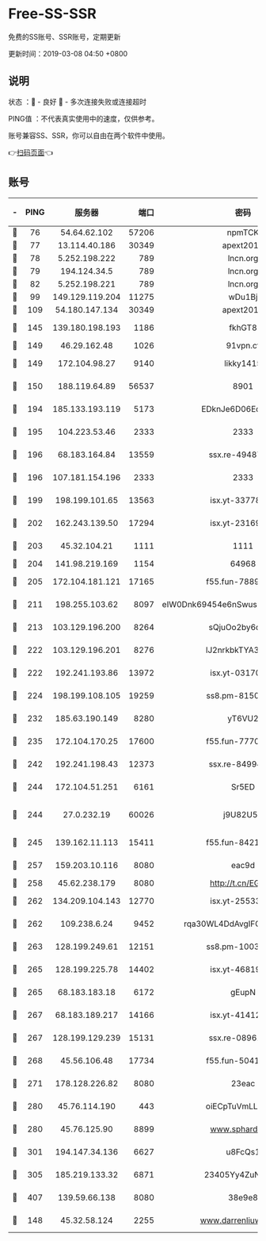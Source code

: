 # Free-SS-SSR

免费的SS账号、SSR账号，定期更新

更新时间：2019-03-08 04:50 +0800

## 说明

状态     ：🙂 - 良好 🙁 - 多次连接失败或连接超时

PING值   ：不代表真实使用中的速度，仅供参考。

账号兼容SS、SSR，你可以自由在两个软件中使用。

👉[扫码页面](https://liesauer.github.io/Free-SS-SSR/)👈

## 账号

|-|PING|服务器|端口|密码|加密方式|区域|
|:----:|:----:|:-----:|-----:|:----:|:----:|:----:|
|🙂|76|54.64.62.102|57206|npmTCK|rc4-md5|JP|
|🙂|77|13.114.40.186|30349|apext2019|chacha20|JP|
|🙂|78|5.252.198.222|789|lncn.org|rc4|JP|
|🙂|79|194.124.34.5|789|lncn.org|rc4|JP|
|🙂|82|5.252.198.221|789|lncn.org|rc4|JP|
|🙂|99|149.129.119.204|11275|wDu1Bj|rc4-md5|HK|
|🙂|109|54.180.147.134|30349|apext2019|chacha20|KR|
|🙂|145|139.180.198.193|1186|fkhGT8|aes-256-cfb|JP|
|🙂|149|46.29.162.48|1026|91vpn.cf|rc4-md5|RU|
|🙂|149|172.104.98.27|9140|likky1415|aes-256-cfb|JP|
|🙂|150|188.119.64.89|56537|8901|aes-256-cfb|RU|
|🙂|194|185.133.193.119|5173|EDknJe6D06EoWDaw|aes-256-cfb|US|
|🙂|195|104.223.53.46|2333|2333|aes-256-cfb|US|
|🙂|196|68.183.164.84|13559|ssx.re-49487993|aes-256-cfb|US|
|🙂|196|107.181.154.196|2333|2333|aes-256-cfb|US|
|🙂|199|198.199.101.65|13563|isx.yt-33778522|aes-256-cfb|US|
|🙂|202|162.243.139.50|17294|isx.yt-23169246|aes-256-cfb|US|
|🙂|203|45.32.104.21|1111|1111|aes-256-cfb|SG|
|🙂|204|141.98.219.169|1154|64968|chacha20|US|
|🙂|205|172.104.181.121|17165|f55.fun-78892588|aes-256-cfb|SG|
|🙂|211|198.255.103.62|8097|eIW0Dnk69454e6nSwuspv9DmS201tQ0D|aes-256-cfb|US|
|🙂|213|103.129.196.200|8264|sQjuOo2by6oftqlp|aes-256-cfb|CN|
|🙂|222|103.129.196.201|8276|lJ2nrkbkTYA30wv0|aes-256-cfb|US|
|🙂|222|192.241.193.86|13972|isx.yt-03170205|aes-256-cfb|US|
|🙂|224|198.199.108.105|19259|ss8.pm-81509933|aes-256-cfb|US|
|🙂|232|185.63.190.149|8280|yT6VU2|aes-256-cfb|RU|
|🙂|235|172.104.170.25|17600|f55.fun-77704492|aes-256-cfb|SG|
|🙂|242|192.241.198.43|12373|ssx.re-84994554|aes-256-cfb|US|
|🙂|244|172.104.51.251|6161|Sr5ED|aes-256-cfb|SG|
|🙂|244|27.0.232.19|60026|j9U82U53|xchacha20-ietf-poly1305|HK|
|🙂|245|139.162.11.113|15411|f55.fun-84218375|aes-256-cfb|SG|
|🙂|257|159.203.10.116|8080|eac9d|aes-256-cfb|CA|
|🙂|258|45.62.238.179|8080|http://t.cn/EGJIyrl|rc4-md5|CA|
|🙂|262|134.209.104.143|12770|isx.yt-25533244|aes-256-cfb|SG|
|🙂|262|109.238.6.24|9452|rqa30WL4DdAvgIFG6Fs3znzTa|aes-256-cfb|FR|
|🙂|263|128.199.249.61|12151|ss8.pm-10038971|aes-256-cfb|SG|
|🙂|265|128.199.225.78|14402|isx.yt-46819903|aes-256-cfb|SG|
|🙂|265|68.183.183.18|6172|gEupN|aes-256-cfb|SG|
|🙂|267|68.183.189.217|14166|isx.yt-41412317|aes-256-cfb|SG|
|🙂|267|128.199.129.239|15131|ssx.re-08961164|aes-256-cfb|SG|
|🙂|268|45.56.106.48|17734|f55.fun-50419069|aes-256-cfb|US|
|🙂|271|178.128.226.82|8080|23eac|aes-256-cfb|CA|
|🙂|280|45.76.114.190|443|oiECpTuVmLLxk4Ts|aes-256-cfb|AU|
|🙂|280|45.76.125.90|8899|www.sphard.com|aes-256-cfb|AU|
|🙂|301|194.147.34.136|6627|u8FcQs1|aes-256-cfb|RU|
|🙂|305|185.219.133.32|6871|23405Yy4ZuNu0pSi|aes-256-cfb|TR|
|🙂|407|139.59.66.138|8080|38e9e8|aes-256-cfb|IN|
|🙂|148|45.32.58.124|2255|www.darrenliuwei.com|aes-256-cfb|JP|
